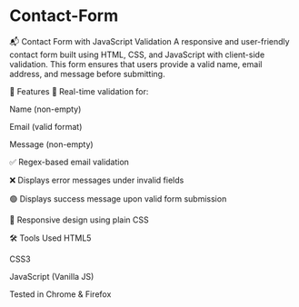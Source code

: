 # Contact-Form
📬 Contact Form with JavaScript Validation
A responsive and user-friendly contact form built using HTML, CSS, and JavaScript with client-side validation. This form ensures that users provide a valid name, email address, and message before submitting.

🚀 Features
🎯 Real-time validation for:

Name (non-empty)

Email (valid format)

Message (non-empty)

✅ Regex-based email validation

❌ Displays error messages under invalid fields

🟢 Displays success message upon valid form submission

📱 Responsive design using plain CSS

🛠️ Tools Used
HTML5

CSS3

JavaScript (Vanilla JS)

Tested in Chrome & Firefox

